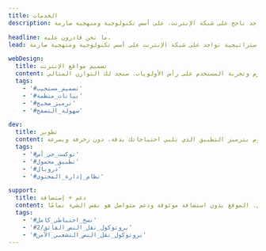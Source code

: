 ```yaml
---
title: الخدمات
description: إستراتيجية تواجد ناجح على شبكة الإنترنت، على أسس تكنولوجية ومنهجية صارمة.

headline: ما نحن قادرون عليه.
lead: في هذا الزمن يمكن لأي شخص إنشاء موقع على شبكة الإنترنت، بما في ذلك ابن أخيك البالغ من العمر 13 عامًا! ولكن من يمكنه حقًا تحقيق إستراتيجية تواجد على شبكة الإنترنت على أسس تكنولوجية ومنهجية صارمة.

webDesign:
  title: تصميم مواقع الإنترنت
  content: مزيج ذكي ودقيق من التصميم الجذاب والميثاق الرسومي المحترم وتجربة المستخدم على رأس الأولويات. سنجد لك التوازن المثالي.
  tags:
    - '#تصميم_مستجيب'
    - '#بيانات_منظمة'
    - '#ترميز_صحيح'
    - '#سهولة_التصفح'

dev:
  title: تطوير
  content: عملك واحتياجات عملك فريدة من نوعها. أنت مميز! سنقوم بترميز التطبيق الذي يلبي احتياجاتك بدقة، دون زخرفة وبسرعة.
  tags:
    - '#نوكست_جي_أس'
    - '#تطبيق_محمول'
    - '#دروبال'
    - '#نظام_إدارة_المحتوى'

support:
  title: دعم + إستضافة
  content: تخيل طبقًا في مطعم بدون صحن وبدون نادل. الموقع بدون استضافة موثوقة ودعم متواصل هو نفس الشيء تمامًا.
  tags:
    - '#نسخ_احتياطي_كامل'
    - '#بروتوكول_نقل_النص_الفائق/2'
    - '#بروتوكول_نقل_النص_التشعبي_الآمن'
---
```

